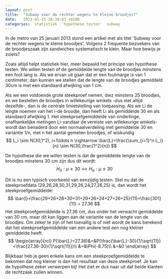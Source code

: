 ```yaml
---
layout: post
title:  "Subway voor de rechter wegens te kleine broodjes?"
date:   2013-01-25 18:39:03 +0100
categories:  statistiek  'hypothese testen'  subway
---
```

In de metro van 25 januari 2013 stond een artikel met als titel 'Subway voor de rechter wegens te kleine broodjes'. Volgens 2 frequente bezoekers van de broodjeszaak zijn sandwiches systematisch te klein. Maar hoe bewijs je zoiets?

Zoals altijd helpt statistiek hier, meer bepaald het principe van hypothese testen. We willen testen of de gemiddelde lengte van de broodjes minstens een foot lang is. Als we ervan uit gaan dat er een foutmarge is van 1 centimeter, dan kunnen we stellen dat de lengte van de broodjes gemiddeld 30cm is met een standaard afwijking van 1 cm.

Als we een voldoende grote steekproef nemen, dwz minstens 25 broodjes, en we bestellen de broodjes in willekeurige winkels -dus niet altijd dezelfde-, dan is de centrale limietstelling van toepassing. Als we Li de lengte noemen van het i-de broodje, dan heeft Li als gemiddelde 30 en als standaard afwijking 1. Het steekproefgemiddelde van onderlinge, onafhankelijke metingen Li-vandaar de vereiste van willekeurige winkels- wordt dan benaderd door een normaalverdeling met gemiddelde 30 en variantie 1/n, met n het aantal gemeten broodjes, of wiskundig
$$
L_i \sim N(30,1^2), i=1\ldots n \rightarrow \bar{L}=\frac{\sum_{i=1}^n L_i}{n} \sim N(30,\frac{1^2}{n})
$$

De hypothese die we willen testen is dat de gemiddelde lengte van de broodjes minstens 30 cm zijn dus dit wordt:
$$
H_0: \mu \ge 30 \leftrightarrow H_a: \mu \le 30
$$

Dit is nu een typisch voorbeeld van eenzijdig testen. Stel nu dat de steekproefdata (29,26,28,30,31,29,26,24,27,26,25) is, dan wordt het steekproefgemiddelde:
$$
\bar{l}=\frac{29+26+28+30+31+29+26+24+27+26+25}{11}=\frac{301}{11} = 27.36
$$
Het steekproefgemiddelde is 27.36 cm, dus onder het verwacht gemiddelde van 30 cm, maar dit kan liggen aan de variantie van de lengte van de broodjes. Om zeker te zijn of het toevallig is of niet wordt de kans berekend dat het steekproefgemiddelde van een andere test een nog kleiner gemiddelde heeft.
$$
\begin{array}{rcl}
P(\bar{L}<27.36)&=&P(\frac{\bar{L}-30}{1/\sqrt{11}}<\frac{27.36-30}{1/\sqrt{11}})\\
&=&\Phi(-8.75)\\
&=&0
\end{array}
$$

Blijkbaar heb je geen enkele kans om een steekproefgemiddelde te bekomen dat nog kleiner is dan het resultaat van deze steekproef. Je kan de hypothese zeker verwerpen bij! Het ziet er dus naar uit dat beide klanten de rechtzaak zullen winnen.
